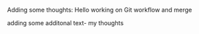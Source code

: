 Adding some thoughts:
Hello
working on Git workflow and merge

adding some additonal text- my thoughts
